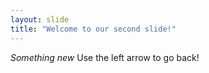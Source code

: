 ```yaml
---
layout: slide
title: "Welcome to our second slide!"
---
```

_Something new_
Use the left arrow to go back!

